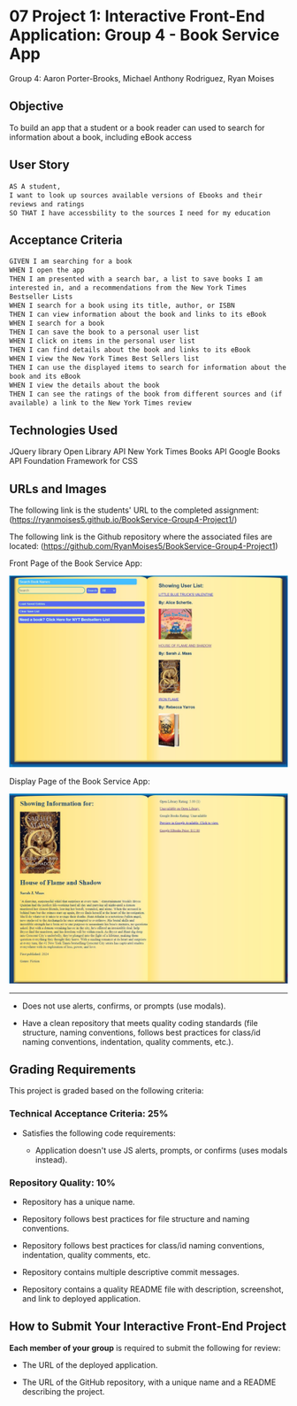 # 07 Project 1: Interactive Front-End Application:  Group 4 - Book Service App

Group 4: Aaron Porter-Brooks, Michael Anthony Rodriguez, Ryan Moises 

## Objective

To build an app that a student or a book reader can used to search for information about a book, including eBook access

## User Story

```
AS A student,
I want to look up sources available versions of Ebooks and their reviews and ratings
SO THAT I have accessbility to the sources I need for my education
```

## Acceptance Criteria

```
GIVEN I am searching for a book
WHEN I open the app
THEN I am presented with a search bar, a list to save books I am interested in, and a recommendations from the New York Times Bestseller Lists
WHEN I search for a book using its title, author, or ISBN
THEN I can view information about the book and links to its eBook
WHEN I search for a book
THEN I can save the book to a personal user list
WHEN I click on items in the personal user list
THEN I can find details about the book and links to its eBook
WHEN I view the New York Times Best Sellers list
THEN I can use the displayed items to search for information about the book and its eBook
WHEN I view the details about the book
THEN I can see the ratings of the book from different sources and (if available) a link to the New York Times review
```

## Technologies Used
JQuery library
Open Library API
New York Times Books API
Google Books API
Foundation Framework for CSS

## URLs and Images 

The following link is the students' URL to the completed assignment:
(https://ryanmoises5.github.io/BookService-Group4-Project1/)

The following link is the Github repository where the associated files are located:
(https://github.com/RyanMoises5/BookService-Group4-Project1)

Front Page of the Book Service App:

![Front Page of the Book Service App](.\assets\Samples\BookServiceIndex.JPG)

Display Page of the Book Service App:

![Display Page of the Book Service App](.\assets\Samples\BookServiceDisplay.JPG)

---

* Does not use alerts, confirms, or prompts (use modals).

* Have a clean repository that meets quality coding standards (file structure, naming conventions, follows best practices for class/id naming conventions, indentation, quality comments, etc.).

## Grading Requirements

This project is graded based on the following criteria:

### Technical Acceptance Criteria: 25%

* Satisfies the following code requirements:

  * Application doesn't use JS alerts, prompts, or confirms (uses modals instead).

### Repository Quality: 10%

* Repository has a unique name.

* Repository follows best practices for file structure and naming conventions.

* Repository follows best practices for class/id naming conventions, indentation, quality comments, etc.

* Repository contains multiple descriptive commit messages.

* Repository contains a quality README file with description, screenshot, and link to deployed application.

## How to Submit Your Interactive Front-End Project

**Each member of your group** is required to submit the following for review:

* The URL of the deployed application.

* The URL of the GitHub repository, with a unique name and a README describing the project.
